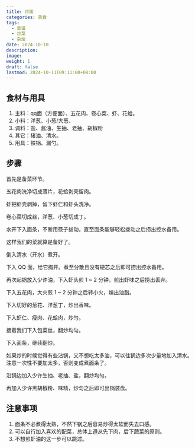 ```yaml
---
title: 炒面
categories: 美食
tags:
  - 菜谱
  - 炒菜
  - 杂烩
date: 2024-10-10
description: 
image: 
weight: 1
draft: false
lastmod: 2024-10-11T09:11:00+08:00
---
```

## 食材与用具

1. 主料：qq面（方便面）、五花肉、卷心菜、虾、花蛤。
2. 小料：洋葱、小葱/大葱、
3. 调料：盐、酱油、生抽、老抽、胡椒粉
4. 其它：猪油、清水。
5. 用具：铁锅、漏勺。

## 步骤

首先是备菜环节。

五花肉洗净切成薄片，花蛤剥壳留肉。

虾把虾壳剥掉，留下虾仁和虾头洗净。

卷心菜切成丝，洋葱、小葱切成丁。

水开下入面条，不断用筷子拔动，直至面条能够轻松拨动之后捞出控水备用。

这样我们的菜就算是备好了。

倒入清水（开水）煮开。

下入 QQ 面，给它掏开。煮至分散且没有硬芯之后即可捞出控水备用。

再次起锅放入少许油，下入虾头煎 1 ~ 2 分钟，煎出虾味之后捞出丢弃。

下入五花肉，大火煎 1 ~ 2 分钟之后转小火，煸出油脂。

下入切好的葱花、洋葱丁，炒出香味。

下入虾仁、瘦肉、花蛤肉，炒匀。

接着我们下入包菜丝，翻炒均匀。

下入面条，继续翻炒。

如果炒的时候觉得有些沾锅，又不想吃太多油，可以往锅边多次少量地加入清水。注意一次性不要加太多，否则变成煮面条了。

沿锅边加入少许生抽、老抽、盐，翻炒均匀。

再加入少许黑胡椒粉、味精，炒匀之后即可出锅装盘。

## 注意事项

1. 面条不必煮得太熟，不然下锅之后容易炒得太软而失去口感。
2. 可以自行加入喜欢的配菜，总体上遵从先下肉，后下蔬菜的原则。
3. 不想煎虾油的这一步可以跳过。


